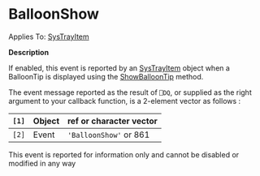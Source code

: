 




<h1 class="heading"><span class="name">BalloonShow</span></h1>

Applies To: [SysTrayItem](./systrayitem.md)


**Description**


If enabled, this event is reported by an [SysTrayItem](./systrayitem.md) object when a BalloonTip is displayed using the [ShowBalloonTip](showballoontip.md) method.


The event message reported as the result of `⎕DQ`, or supplied as the right argument to your callback function, is a 2-element vector as follows :


| `[1]` | Object | ref or character vector |
| --- | --- | ---  |
| `[2]` | Event | `'BalloonShow'` or 861 |


This event is reported for information only and cannot be disabled or modified in any way



